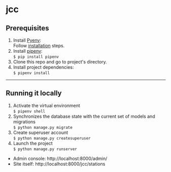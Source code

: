 # jcc

## Prerequisites
1. Install [Pyenv](https://github.com/pyenv/pyenv):  
   Follow [installation](https://github.com/pyenv/pyenv#installation) steps.
2. Install [pipenv](https://pipenv.pypa.io/en/latest/):  
   `$ pip install pipenv`
3. Clone this repo and go to project's directory.
4. Install project dependencies:  
   `$ pipenv install`
___
## Running it locally
1. Activate the virtual environment  
   `$ pipenv shell`
2. Synchronizes the database state with the current set of models and migrations  
   `$ python manage.py migrate`
3. Create superuser account  
   `$ python manage.py createsuperuser`
4. Launch the project  
   `$ python manage.py runserver`

- Admin console: http://localhost:8000/admin/
- Site itself: http://localhost:8000/jcc/stations